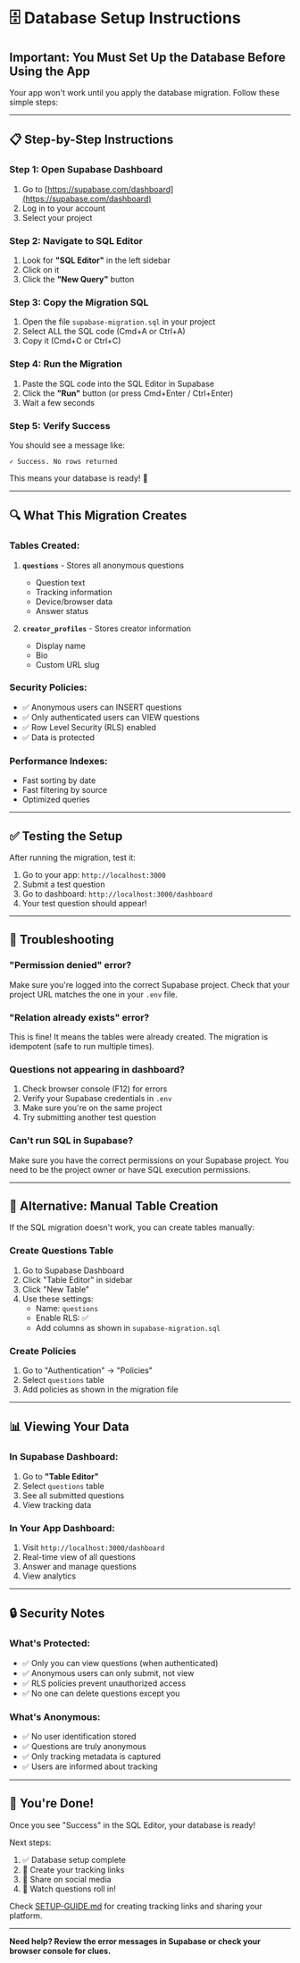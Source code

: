 # 🗄️ Database Setup Instructions

## Important: You Must Set Up the Database Before Using the App

Your app won't work until you apply the database migration. Follow these simple steps:

---

## 📋 Step-by-Step Instructions

### Step 1: Open Supabase Dashboard

1. Go to [https://supabase.com/dashboard](https://supabase.com/dashboard)
2. Log in to your account
3. Select your project

### Step 2: Navigate to SQL Editor

1. Look for **"SQL Editor"** in the left sidebar
2. Click on it
3. Click the **"New Query"** button

### Step 3: Copy the Migration SQL

1. Open the file `supabase-migration.sql` in your project
2. Select ALL the SQL code (Cmd+A or Ctrl+A)
3. Copy it (Cmd+C or Ctrl+C)

### Step 4: Run the Migration

1. Paste the SQL code into the SQL Editor in Supabase
2. Click the **"Run"** button (or press Cmd+Enter / Ctrl+Enter)
3. Wait a few seconds

### Step 5: Verify Success

You should see a message like:
```
✓ Success. No rows returned
```

This means your database is ready! 🎉

---

## 🔍 What This Migration Creates

### Tables Created:

1. **`questions`** - Stores all anonymous questions
   - Question text
   - Tracking information
   - Device/browser data
   - Answer status

2. **`creator_profiles`** - Stores creator information
   - Display name
   - Bio
   - Custom URL slug

### Security Policies:

- ✅ Anonymous users can INSERT questions
- ✅ Only authenticated users can VIEW questions
- ✅ Row Level Security (RLS) enabled
- ✅ Data is protected

### Performance Indexes:

- Fast sorting by date
- Fast filtering by source
- Optimized queries

---

## ✅ Testing the Setup

After running the migration, test it:

1. Go to your app: `http://localhost:3000`
2. Submit a test question
3. Go to dashboard: `http://localhost:3000/dashboard`
4. Your test question should appear!

---

## 🚨 Troubleshooting

### "Permission denied" error?

Make sure you're logged into the correct Supabase project. Check that your project URL matches the one in your `.env` file.

### "Relation already exists" error?

This is fine! It means the tables were already created. The migration is idempotent (safe to run multiple times).

### Questions not appearing in dashboard?

1. Check browser console (F12) for errors
2. Verify your Supabase credentials in `.env`
3. Make sure you're on the same project
4. Try submitting another test question

### Can't run SQL in Supabase?

Make sure you have the correct permissions on your Supabase project. You need to be the project owner or have SQL execution permissions.

---

## 🎯 Alternative: Manual Table Creation

If the SQL migration doesn't work, you can create tables manually:

### Create Questions Table

1. Go to Supabase Dashboard
2. Click "Table Editor" in sidebar
3. Click "New Table"
4. Use these settings:
   - Name: `questions`
   - Enable RLS: ✅
   - Add columns as shown in `supabase-migration.sql`

### Create Policies

1. Go to "Authentication" → "Policies"
2. Select `questions` table
3. Add policies as shown in the migration file

---

## 📊 Viewing Your Data

### In Supabase Dashboard:

1. Go to **"Table Editor"**
2. Select `questions` table
3. See all submitted questions
4. View tracking data

### In Your App Dashboard:

1. Visit `http://localhost:3000/dashboard`
2. Real-time view of all questions
3. Answer and manage questions
4. View analytics

---

## 🔒 Security Notes

### What's Protected:

- ✅ Only you can view questions (when authenticated)
- ✅ Anonymous users can only submit, not view
- ✅ RLS policies prevent unauthorized access
- ✅ No one can delete questions except you

### What's Anonymous:

- ✅ No user identification stored
- ✅ Questions are truly anonymous
- ✅ Only tracking metadata is captured
- ✅ Users are informed about tracking

---

## 🎉 You're Done!

Once you see "Success" in the SQL Editor, your database is ready!

Next steps:
1. ✅ Database setup complete
2. 📱 Create your tracking links
3. 🚀 Share on social media
4. 👀 Watch questions roll in!

Check [SETUP-GUIDE.md](SETUP-GUIDE.md) for creating tracking links and sharing your platform.

---

**Need help? Review the error messages in Supabase or check your browser console for clues.**
